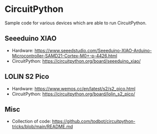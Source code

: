 # CircuitPython

Sample code for various devices which are able to run CircuitPython.

## Seeeduino XIAO

- Hardware: https://www.seeedstudio.com/Seeeduino-XIAO-Arduino-Microcontroller-SAMD21-Cortex-M0+-p-4426.html
- CircuitPython: https://circuitpython.org/board/seeeduino_xiao/

## LOLIN S2 Pico

- Hardware: https://www.wemos.cc/en/latest/s2/s2_pico.html
- CircuitPython: https://circuitpython.org/board/lolin_s2_pico/

## Misc

- Collection of code: https://github.com/todbot/circuitpython-tricks/blob/main/README.md
